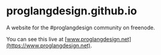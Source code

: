 # proglangdesign.github.io

A website for the #proglangdesign community on freenode.

You can see this live at [www.proglangdesign.net](https://www.proglangdesign.net).
